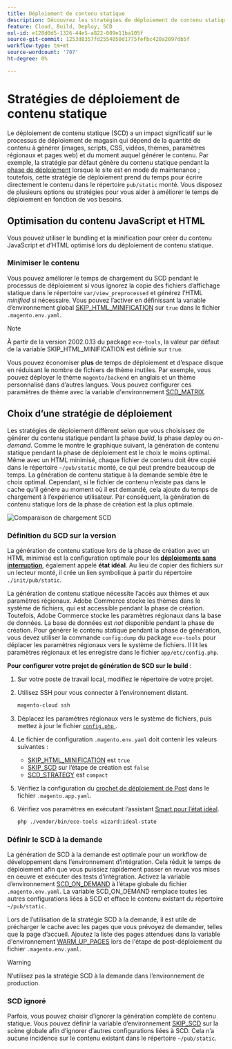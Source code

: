 ```yaml
---
title: Déploiement de contenu statique
description: Découvrez les stratégies de déploiement de contenu statique, tel que des images, des scripts et des CSS, sur Adobe Commerce dans les projets d’infrastructure cloud.
feature: Cloud, Build, Deploy, SCD
exl-id: e128d0d5-1326-44e5-a822-009e11ba105f
source-git-commit: 1253d8357fd2554050d1775fefbc420a2097db5f
workflow-type: tm+mt
source-wordcount: '707'
ht-degree: 0%

---
```


# Stratégies de déploiement de contenu statique

Le déploiement de contenu statique (SCD) a un impact significatif sur le processus de déploiement de magasin qui dépend de la quantité de contenu à générer (images, scripts, CSS, vidéos, thèmes, paramètres régionaux et pages web) et du moment auquel générer le contenu. Par exemple, la stratégie par défaut génère du contenu statique pendant la [phase de déploiement](process.md#deploy-phase-deploy-phase) lorsque le site est en mode de maintenance ; toutefois, cette stratégie de déploiement prend du temps pour écrire directement le contenu dans le répertoire `pub/static` monté. Vous disposez de plusieurs options ou stratégies pour vous aider à améliorer le temps de déploiement en fonction de vos besoins.

## Optimisation du contenu JavaScript et HTML

Vous pouvez utiliser le bundling et la minification pour créer du contenu JavaScript et d’HTML optimisé lors du déploiement de contenu statique.

### Minimiser le contenu

Vous pouvez améliorer le temps de chargement du SCD pendant le processus de déploiement si vous ignorez la copie des fichiers d’affichage statique dans le répertoire `var/view_preprocessed` et générez l’HTML _minified_ si nécessaire. Vous pouvez l’activer en définissant la variable d’environnement global [SKIP_HTML_MINIFICATION](../environment/variables-global.md#skiphtmlminification) sur `true` dans le fichier `.magento.env.yaml`.

>[!NOTE]
>
>À partir de la version 2002.0.13 du package `ece-tools`, la valeur par défaut de la variable SKIP_HTML_MINIFICATION est définie sur `true`.

Vous pouvez économiser **plus** de temps de déploiement et d’espace disque en réduisant le nombre de fichiers de thème inutiles. Par exemple, vous pouvez déployer le thème `magento/backend` en anglais et un thème personnalisé dans d’autres langues. Vous pouvez configurer ces paramètres de thème avec la variable d&#39;environnement [SCD_MATRIX](../environment/variables-deploy.md#scdmatrix).

## Choix d’une stratégie de déploiement

Les stratégies de déploiement diffèrent selon que vous choisissez de générer du contenu statique pendant la phase _build_, la phase _deploy_ ou _on-demand_. Comme le montre le graphique suivant, la génération de contenu statique pendant la phase de déploiement est le choix le moins optimal. Même avec un HTML minimisé, chaque fichier de contenu doit être copié dans le répertoire `~/pub/static` monté, ce qui peut prendre beaucoup de temps. La génération de contenu statique à la demande semble être le choix optimal. Cependant, si le fichier de contenu n’existe pas dans le cache qu’il génère au moment où il est demandé, cela ajoute du temps de chargement à l’expérience utilisateur. Par conséquent, la génération de contenu statique lors de la phase de création est la plus optimale.

![Comparaison de chargement SCD](../../assets/scd-load-times.png)

### Définition du SCD sur la version

La génération de contenu statique lors de la phase de création avec un HTML minimisé est la configuration optimale pour les [**déploiements sans interruption**](reduce-downtime.md), également appelé **état idéal**. Au lieu de copier des fichiers sur un lecteur monté, il crée un lien symbolique à partir du répertoire `./init/pub/static`.

La génération de contenu statique nécessite l’accès aux thèmes et aux paramètres régionaux. Adobe Commerce stocke les thèmes dans le système de fichiers, qui est accessible pendant la phase de création. Toutefois, Adobe Commerce stocke les paramètres régionaux dans la base de données. La base de données est _not_ disponible pendant la phase de création. Pour générer le contenu statique pendant la phase de génération, vous devez utiliser la commande `config:dump` du package `ece-tools` pour déplacer les paramètres régionaux vers le système de fichiers. Il lit les paramètres régionaux et les enregistre dans le fichier `app/etc/config.php`.

**Pour configurer votre projet de génération de SCD sur le build** :

1. Sur votre poste de travail local, modifiez le répertoire de votre projet.
1. Utilisez SSH pour vous connecter à l’environnement distant.

   ```bash
   magento-cloud ssh
   ```

1. Déplacez les paramètres régionaux vers le système de fichiers, puis mettez à jour le fichier [`config.php` ](../development/commerce-version.md#create-a-configphp-file).

1. Le fichier de configuration `.magento.env.yaml` doit contenir les valeurs suivantes :

   - [SKIP_HTML_MINIFICATION](../environment/variables-global.md#skip_html_minification) est `true`
   - [SKIP_SCD](../environment/variables-build.md#skip_scd) sur l’étape de création est `false`
   - [SCD_STRATEGY](../environment/variables-build.md#scd_strategy) est `compact`

1. Vérifiez la configuration du [crochet de déploiement de Post](../application/hooks-property.md) dans le fichier `.magento.app.yaml`.

1. Vérifiez vos paramètres en exécutant l’assistant [Smart pour l’état idéal](smart-wizards.md).

   ```bash
   php ./vendor/bin/ece-tools wizard:ideal-state
   ```

### Définir le SCD à la demande

La génération de SCD à la demande est optimale pour un workflow de développement dans l’environnement d’intégration. Cela réduit le temps de déploiement afin que vous puissiez rapidement passer en revue vos mises en oeuvre et exécuter des tests d’intégration. Activez la variable d’environnement [SCD_ON_DEMAND](../environment/variables-global.md#scdondemand) à l’étape globale du fichier `.magento.env.yaml`. La variable SCD_ON_DEMAND remplace toutes les autres configurations liées à SCD et efface le contenu existant du répertoire `~/pub/static`.

Lors de l’utilisation de la stratégie SCD à la demande, il est utile de précharger le cache avec les pages que vous prévoyez de demander, telles que la page d’accueil. Ajoutez la liste des pages attendues dans la variable d&#39;environnement [WARM_UP_PAGES](../environment/variables-post-deploy.md#warmuppages) lors de l&#39;étape de post-déploiement du fichier `.magento.env.yaml`.

>[!WARNING]
>
>N’utilisez pas la stratégie SCD à la demande dans l’environnement de production.

### SCD ignoré

Parfois, vous pouvez choisir d’ignorer la génération complète de contenu statique. Vous pouvez définir la variable d’environnement [SKIP_SCD](../environment/variables-build.md#skipscd) sur la scène globale afin d’ignorer d’autres configurations liées à SCD. Cela n’a aucune incidence sur le contenu existant dans le répertoire `~/pub/static`.
